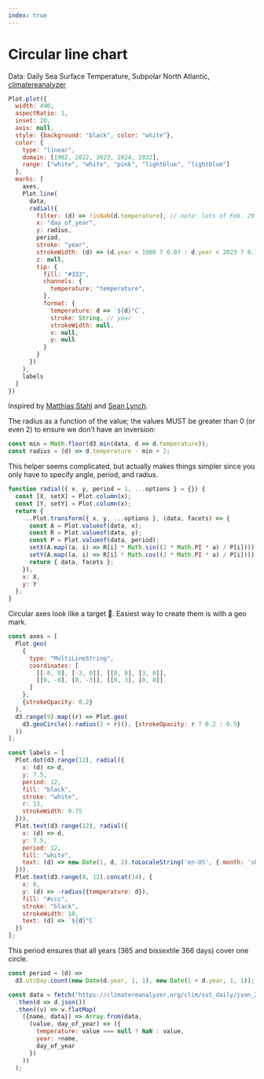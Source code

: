 ```yaml
---
index: true
---
```


# Circular line chart

Data: Daily Sea Surface Temperature, Subpolar North Atlantic, [climatereanalyzer](https://climatereanalyzer.org/clim/sst_daily/?dm_id=natlsp)

```js echo
Plot.plot({
  width: 490,
  aspectRatio: 1,
  inset: 20,
  axis: null,
  style: {background: "black", color: "white"},
  color: {
    type: "linear",
    domain: [1982, 2022, 2023, 2024, 2032],
    range: ["white", "white", "pink", "lightblue", "lightblue"]
  },
  marks: [
    axes,
    Plot.line(
      data,
      radial({
        filter: (d) => !isNaN(d.temperature), // note: lots of Feb. 29 are NA
        x: "day_of_year",
        y: radius,
        period,
        stroke: "year",
        strokeWidth: (d) => (d.year < 1980 ? 0.07 : d.year < 2023 ? 0.15 : 2.5),
        z: null,
        tip: {
          fill: "#333",
          channels: {
            temperature: "temperature",
          },
          format: {
            temperature: d => `${d}°C`,
            stroke: String, // year
            strokeWidth: null,
            x: null,
            y: null
          }
        }
      })
    ),
    labels
  ]
})
```

Inspired by [Matthias Stahl](https://bsky.app/profile/higsch.com/post/3lap5k6rvxm2f) and [Sean Lynch](https://bsky.app/profile/techniq.dev/post/3lat66qk4es2v).

The radius as a function of the value; the values MUST be greater than 0 (or even 2) to ensure we don’t have an inversion:

```js echo
const min = Math.floor(d3.min(data, d => d.temperature));
const radius = (d) => d.temperature - min + 2;
```

This helper seems complicated, but actually makes things simpler since you only have to specify angle, period, and radius.

```js echo
function radial({ x, y, period = 1, ...options } = {}) {
  const [X, setX] = Plot.column(x);
  const [Y, setY] = Plot.column(x);
  return {
    ...Plot.transform({ x, y, ...options }, (data, facets) => {
      const A = Plot.valueof(data, x);
      const R = Plot.valueof(data, y);
      const P = Plot.valueof(data, period);
      setX(A.map((a, i) => R[i] * Math.sin((2 * Math.PI * a) / P[i])));
      setY(A.map((a, i) => R[i] * Math.cos((2 * Math.PI * a) / P[i])));
      return { data, facets };
    }),
    x: X,
    y: Y
  };
}
```

Circular axes look like a target 🎯. Easiest way to create them is with a geo mark.

```js echo
const axes = [
  Plot.geo(
    {
      type: "MultiLineString",
      coordinates: [
        [[-8, 0], [-3, 0]], [[8, 0], [3, 0]],
        [[0, -8], [0, -3]], [[0, 3], [0, 8]]
      ]
    },
    {strokeOpacity: 0.2}
  ),
  d3.range(9).map((r) => Plot.geo(
    d3.geoCircle().radius(2 + r)(), {strokeOpacity: r ? 0.2 : 0.5}
  ))
];

const labels = [
  Plot.dot(d3.range(12), radial({
    x: (d) => d,
    y: 7.5,
    period: 12,
    fill: "black",
    stroke: "white",
    r: 13,
    strokeWidth: 0.75
  })),
  Plot.text(d3.range(12), radial({
    x: (d) => d,
    y: 7.5,
    period: 12,
    fill: "white",
    text: (d) => new Date(1, d, 2).toLocaleString('en-US', { month: 'short' })
  })),
  Plot.text(d3.range(8, 12).concat(14), {
    x: 0,
    y: (d) => -radius({temperature: d}),
    fill: "#ccc",
    stroke: "black",
    strokeWidth: 10,
    text: (d) => `${d}°C`
  })
];
```

This period ensures that all years (365 and bissextile 366 days) cover one circle.

```js echo
const period = (d) =>
  d3.utcDay.count(new Date(d.year, 1, 1), new Date(1 + d.year, 1, 1));
```

```js echo
const data = fetch("https://climatereanalyzer.org/clim/sst_daily/json_2clim/oisst2.1_natlsp_sst_day.json")
  .then(d => d.json())
  .then((v) => v.flatMap(
    ({name, data}) => Array.from(data,
      (value, day_of_year) => ({
        temperature: value === null ? NaN : value,
        year: +name,
        day_of_year
      })
    ))
  );
```
